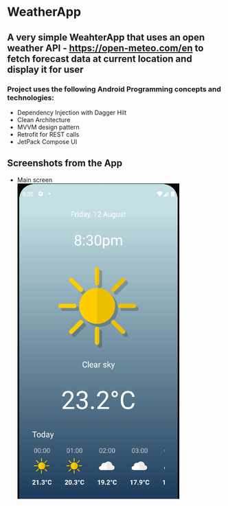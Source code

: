 # WeatherApp

## A very simple WeahterApp that uses an open weather API - https://open-meteo.com/en to fetch forecast data at current location and display it for user 

### Project uses the following Android Programming concepts and technologies:
* Dependency Injection with Dagger Hilt
* Clean Architecture
* MVVM design pattern
* Retrofit for REST calls
* JetPack Compose UI

## Screenshots from the App
* Main screen
<br>![Main screen](/WeatherApp/screenshots/ss.png "Main screen")
